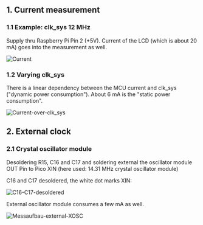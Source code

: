 ## 1. Current measurement 

### 1.1 Example: clk_sys 12 MHz

Supply thru Raspberry Pi Pin 2 (+5V). Current of the LCD (which is about 20 mA) goes into the measurement as well.

![Current](https://github.com/Florian-Wilhelm/Raspberry-Pi/assets/77980708/4b91a263-de49-49b2-8b87-8083b41b6474)

### 1.2 Varying clk_sys

There is a linear dependency between the MCU current and clk_sys ("dynamic power consumption"). 
About 6 mA is the "static power consumption".

![Current-over-clk_sys](https://github.com/Florian-Wilhelm/Raspberry-Pi/assets/77980708/1136ca16-1971-4c13-b5f3-f4026da0bb4b)

## 2. External clock 

### 2.1 Crystal oscillator module

Desoldering R15, C16 and C17 and soldering external the oscillator module OUT Pin to Pico XIN (here used: 14.31 MHz crystal oscillator module)

C16 and C17 desoldered, the white dot marks XIN: 

![C16-C17-desoldered](https://github.com/Florian-Wilhelm/Raspberry-Pi/assets/77980708/5ee4b716-3b39-4c45-8445-ca2fb8c15b44)

External oscillator module consumes a few mA as well.

![Messaufbau-external-XOSC](https://github.com/Florian-Wilhelm/Raspberry-Pi/assets/77980708/34edceb0-7f22-4186-aea1-b09cffbaf87f)

